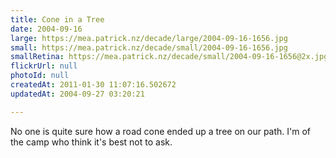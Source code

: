 ```yaml
---
title: Cone in a Tree
date: 2004-09-16
large: https://mea.patrick.nz/decade/large/2004-09-16-1656.jpg
small: https://mea.patrick.nz/decade/small/2004-09-16-1656.jpg
smallRetina: https://mea.patrick.nz/decade/small/2004-09-16-1656@2x.jpg
flickrUrl: null
photoId: null
createdAt: 2011-01-30 11:07:16.502672
updatedAt: 2004-09-27 03:20:21

---
```

No one is quite sure how a road cone ended up a tree on our path. I'm of the camp who think it's best not to ask.
